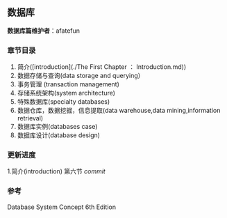 ## 数据库

**数据库篇维护者**：afatefun

### 章节目录

1. 简介([introduction](./The First Chapter ： Introduction.md)) 
2. 数据存储与查询(data storage and querying）
3. 事务管理 (transaction management)
4. 存储系统架构(system architecture)
5. 特殊数据库(specialty databases)
6. 数据仓库，数据挖掘，信息提取(data warehouse,data mining,information retrieval)
7. 数据库实例(databases case)
8. 数据库设计(database design)

### 更新进度

1.简介(introduction) 第六节 *commit*

### 参考

Database System Concept  6th Edition